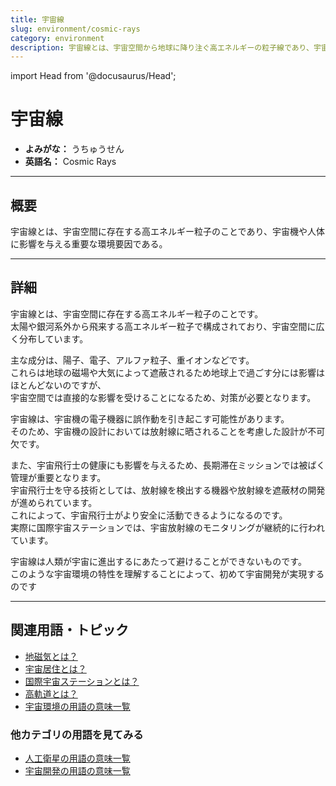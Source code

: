 ```yaml
---
title: 宇宙線
slug: environment/cosmic-rays
category: environment
description: 宇宙線とは、宇宙空間から地球に降り注ぐ高エネルギーの粒子線であり、宇宙環境や人体に影響を及ぼす。
---
```


import Head from '@docusaurus/Head';

<Head>
  <script type="application/ld+json">
    {`{
      "@context": "https://schema.org",
      "@type": "DefinedTerm",
      "name": "宇宙線",
      "inDefinedTermSet": "https://www.space-portal.org",
      "termCode": "environment/cosmic-rays",
      "description": "宇宙線とは、宇宙空間から地球に降り注ぐ高エネルギーの粒子線であり、宇宙環境や人体に影響を及ぼす。",
      "url": "https://www.space-portal.org/docs/environment/cosmic-rays"
    }`}
  </script>
</Head>

# 宇宙線

- **よみがな：** うちゅうせん  
- **英語名：** Cosmic Rays  

---

## 概要

宇宙線とは、宇宙空間に存在する高エネルギー粒子のことであり、宇宙機や人体に影響を与える重要な環境要因である。

---

## 詳細

宇宙線とは、宇宙空間に存在する高エネルギー粒子のことです。  
太陽や銀河系外から飛来する高エネルギー粒子で構成されており、宇宙空間に広く分布しています。  

主な成分は、陽子、電子、アルファ粒子、重イオンなどです。  
これらは地球の磁場や大気によって遮蔽されるため地球上で過ごす分には影響はほとんどないのですが、  
宇宙空間では直接的な影響を受けることになるため、対策が必要となります。  

宇宙線は、宇宙機の電子機器に誤作動を引き起こす可能性があります。  
そのため、宇宙機の設計においては放射線に晒されることを考慮した設計が不可欠です。  

また、宇宙飛行士の健康にも影響を与えるため、長期滞在ミッションでは被ばく管理が重要となります。  
宇宙飛行士を守る技術としては、放射線を検出する機器や放射線を遮蔽材の開発が進められています。  
これによって、宇宙飛行士がより安全に活動できるようになるのです。  
実際に国際宇宙ステーションでは、宇宙放射線のモニタリングが継続的に行われています。  

宇宙線は人類が宇宙に進出するにあたって避けることができないものです。  
このような宇宙環境の特性を理解することによって、初めて宇宙開発が実現するのです

---

## 関連用語・トピック

- [地磁気とは？](/docs/environment/geomagnetic-field)
- [宇宙居住とは？](/docs/environment/space-habitation)
- [国際宇宙ステーションとは？](/docs/satellite/index/iss)
- [高軌道とは？](/docs/orbit/type/high-earth-orbit)
- [宇宙環境の用語の意味一覧](/docs/category/environment)

### 他カテゴリの用語を見てみる
- [人工衛星の用語の意味一覧](/docs/category/satellite)
- [宇宙開発の用語の意味一覧](/docs/category/glossary)
